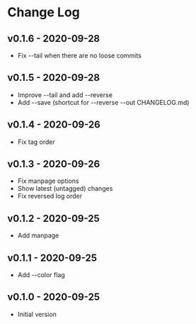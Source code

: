 Change Log
========================================

v0.1.6 - 2020-09-28
----------------------------------------

- Fix --tail when there are no loose commits


v0.1.5 - 2020-09-28
----------------------------------------

- Improve --tail and add --reverse
- Add --save (shortcut for --reverse --out CHANGELOG.md)


v0.1.4 - 2020-09-26
----------------------------------------

- Fix tag order


v0.1.3 - 2020-09-26
----------------------------------------

- Fix manpage options
- Show latest (untagged) changes
- Fix reversed log order


v0.1.2 - 2020-09-25
----------------------------------------

- Add manpage


v0.1.1 - 2020-09-25
----------------------------------------

- Add --color flag


v0.1.0 - 2020-09-25
----------------------------------------

- Initial version


